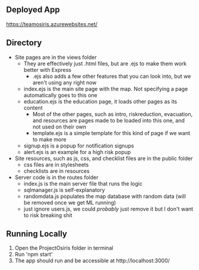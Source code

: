 ## Deployed App
https://teamosiris.azurewebsites.net/

## Directory
* Site pages are in the views folder
  * They are effectively just .html files, but are .ejs to make them work better with Express
    * .ejs also adds a few other features that you can look into, but we aren't using any right now
  * index.ejs is the main site page with the map. Not specifying a page automatically goes to this one
  * education.ejs is the education page, it loads other pages as its content
    * Most of the other pages, such as intro, riskreduction, evacuation, and resources are pages made to be loaded into this one, and not used on their own
    * template.ejs is a simple template for this kind of page if we want to make more
  * signup.ejs is a popup for notification signups
  * alert.ejs is an example for a high risk popup
* Site resources, such as js, css, and checklist files are in the public folder
  * css files are in stylesheets
  * checklists are in resources
* Server code is in the routes folder
  * index.js is the main server file that runs the logic
  * sqlmanager.js is self-explanatory
  * randomdata.js populates the map database with random data (will be removed once we get ML running)
  * just ignore users.js, we could *probably* just remove it but I don't want to risk breaking shit

## Running Locally
1. Open the ProjectOsiris folder in terminal
2. Run 'npm start'
3. The app should run and be accessible at http://localhost:3000/